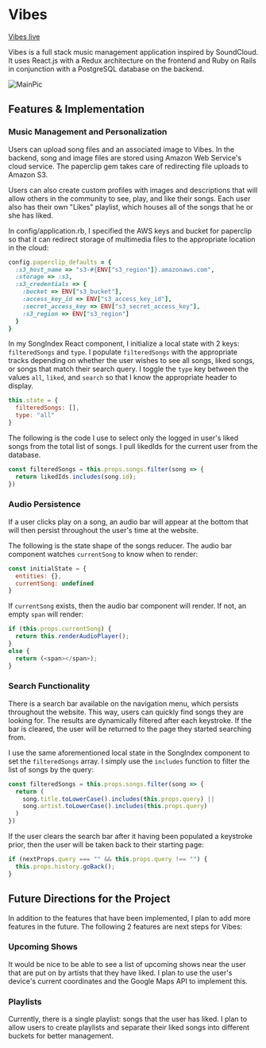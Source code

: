 # Vibes

[Vibes live][heroku]

[heroku]: http://www.vibes-music.site/#/

Vibes is a full stack music management application inspired by SoundCloud. It uses
React.js with a Redux architecture on the frontend and Ruby on Rails in conjunction
with a PostgreSQL database on the backend.

![MainPic](http://res.cloudinary.com/dnj5rmvun/image/upload/v1501870092/main_screen_hdooyz.png)

## Features & Implementation

### Music Management and Personalization

Users can upload song files and an associated image to Vibes. In the backend, song
and image files are stored using Amazon Web Service's cloud service. The paperclip
gem takes care of redirecting file uploads to Amazon S3.

Users can also create custom profiles with images and descriptions that will allow others in
the community to see, play, and like their songs. Each user also has their own "Likes"
playlist, which houses all of the songs that he or she has liked.

In config/application.rb, I specified the AWS keys and bucket for paperclip so
that it can redirect storage of multimedia files to the appropriate location in
the cloud:

```ruby
config.paperclip_defaults = {
  :s3_host_name => "s3-#{ENV["s3_region"]}.amazonaws.com",
  :storage => :s3,
  :s3_credentials => {
    :bucket => ENV["s3_bucket"],
    :access_key_id => ENV["s3_access_key_id"],
    :secret_access_key => ENV["s3_secret_access_key"],
    :s3_region => ENV["s3_region"]
  }
}
```

In my SongIndex React component, I initialize a local state with 2 keys:
`filteredSongs` and `type`. I populate `filteredSongs` with the appropriate tracks
depending on whether the user wishes to see all songs, liked songs, or songs that
match their search query. I toggle the `type` key between the values `all`,
`liked`, and `search` so that I know the appropriate header to display.

```javascript
this.state = {
  filteredSongs: [],
  type: "all"
}
```

The following is the code I use to select only the logged in user's liked songs
from the total list of songs. I pull likedIds for the current user from the
database.

```javascript
const filteredSongs = this.props.songs.filter(song => {
  return likedIds.includes(song.id);
})
```

### Audio Persistence

If a user clicks play on a song, an audio bar will appear at the bottom that will
then persist throughout the user's time at the website.

The following is the state shape of the songs reducer. The audio bar component
watches `currentSong` to know when to render:

```js
const initialState = {
  entities: {},
  currentSong: undefined
}
```

If `currentSong` exists, then the audio bar component will render. If not, an
empty `span` will render:

```javascript
if (this.props.currentSong) {
  return this.renderAudioPlayer();
}
else {
  return (<span></span>);
}
```

### Search Functionality

There is a search bar available on the navigation menu, which persists throughout
the website. This way, users can quickly find songs they are looking for. The results
are dynamically filtered after each keystroke. If the bar is cleared, the user will
be returned to the page they started searching from.

I use the same aforementioned local state in the SongIndex component to set
the `filteredSongs` array. I simply use the `includes` function to filter the
list of songs by the query:

```javascript
const filteredSongs = this.props.songs.filter(song => {
  return (
    song.title.toLowerCase().includes(this.props.query) ||
    song.artist.toLowerCase().includes(this.props.query)
  )
})
```

If the user clears the search bar after it having been populated a keystroke prior,
then the user will be taken back to their starting page:

```javascript
if (nextProps.query === "" && this.props.query !== "") {
  this.props.history.goBack();
}
```

## Future Directions for the Project

In addition to the features that have been implemented, I plan to add
more features in the future. The following 2 features are next steps for Vibes:

### Upcoming Shows

It would be nice to be able to see a list of upcoming shows near the user that are
put on by artists that they have liked. I plan to use the user's device's current
coordinates and the Google Maps API to implement this.

### Playlists

Currently, there is a single playlist: songs that the user has liked. I plan to
allow users to create playlists and separate their liked songs into different
buckets for better management.
